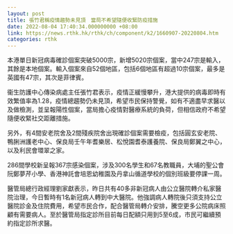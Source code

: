 ```yaml
---
layout: post
title: 張竹君稱疫情趨勢未見頂　當局不希望隨便收緊防疫措施
date: 2022-08-04 17:40:34.000000000 +08:00
link: https://news.rthk.hk/rthk/ch/component/k2/1660907-20220804.htm
categories: rthk
---
```


本港單日新冠病毒確診個案突破5000宗，新增5020宗個案，當中247宗是輸入，其餘是本地個案。輸入個案來自52個地區，包括6個地區有超過10宗個案，最多是英國有47宗，其次是菲律賓。

衞生防護中心傳染病處主任張竹君表示，疫情正緩慢攀升，港大提供的病毒即時有效繁值率為1.28，疫情總趨勢仍未見頂，希望市民保持警覺，如有不適盡早求醫以及做檢測，並呈報陽性個案，當局擔心疫情對醫療系統的負荷，但相信政府不希望隨便收緊社交距離措施。

另外，有4間安老院舍及2間殘疾院舍出現確診個案需要檢疫，包括圓玄安老院、鴨脷洲護老中心、保良局壬午年耆樂居、松悅園耆泰護養院、保良局鄭翼之中心，以及利民會環翠之家。

286間學校新呈報367宗感染個案，涉及300名學生和67名教職員，大埔的聖公會阮鄭夢芹小學、香港神託會培恩幼稚園及丹拿山循道學校的個別班級要停課一周。

醫管局總行政經理劉家獻表示，昨日共有40多非新冠病人由公立醫院轉介私家醫院治理，今日暫時有1名新冠病人轉到中大醫院。他強調病人轉院後只須支持公立醫院診金及住院費用，希望市民合作，配合醫管局轉介安排，騰空更多公院病床照顧有需要病人。至於醫管局指定診所目前每日配額只用到5至6成，市民可繼續預約指定診所求醫。
